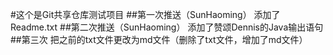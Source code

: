 #这个是Git共享仓库测试项目
##第一次推送（SunHaoming）
添加了Readme.txt
##第二次推送（SunHaoming）
添加了赞颂Dennis的Java输出语句
##第三次
把之前的txt文件更改为md文件（删除了txt文件，增加了md文件）